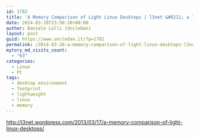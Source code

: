 ```yaml
---
id: 1782
title: 'A Memory Comparison of Light Linux Desktops | l3net &#8211; a layer 3 networking blog'
date: 2014-03-28T23:50:20+00:00
author: Daniele Lolli (UncleDan)
layout: post
guid: https://www.uncledan.it/?p=1782
permalink: /2014-03-28-a-memory-comparison-of-light-linux-desktops-l3net-a-layer-3-networking-blog.html
mytory_md_visits_count:
  - "63"
categories:
  - Linux
  - PC
tags:
  - desktop environment
  - footprint
  - lightweight
  - linux
  - memory
---
```

<http://l3net.wordpress.com/2013/03/17/a-memory-comparison-of-light-linux-desktops/>